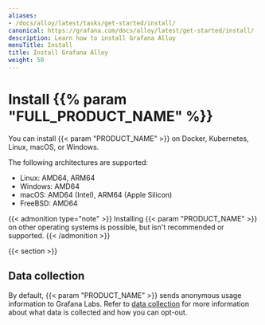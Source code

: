 ```yaml
---
aliases:
- /docs/alloy/latest/tasks/get-started/install/
canonical: https://grafana.com/docs/alloy/latest/get-started/install/
description: Learn how to install Grafana Alloy
menuTitle: Install
title: Install Grafana Alloy
weight: 50
---
```


# Install {{% param "FULL_PRODUCT_NAME" %}}

You can install {{< param "PRODUCT_NAME" >}} on Docker, Kubernetes, Linux, macOS, or Windows.

The following architectures are supported:

- Linux: AMD64, ARM64
- Windows: AMD64
- macOS: AMD64 (Intel), ARM64 (Apple Silicon)
- FreeBSD: AMD64

{{< admonition type="note" >}}
Installing {{< param "PRODUCT_NAME" >}} on other operating systems is possible, but isn't recommended or supported.
{{< /admonition >}}

{{< section >}}

## Data collection

By default, {{< param "PRODUCT_NAME" >}} sends anonymous usage information to Grafana Labs.
Refer to [data collection][] for more information about what data is collected and how you can opt-out.

[data collection]: "../../../../data-collection/
